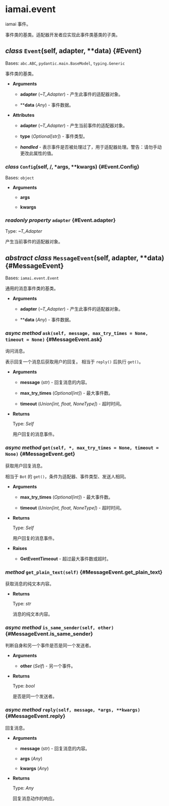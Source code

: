 # iamai.event

iamai 事件。

事件类的基类。适配器开发者应实现此事件类基类的子类。

## *class* `Event`(self, adapter, **data) {#Event}

Bases: `abc.ABC`, `pydantic.main.BaseModel`, `typing.Generic`

事件类的基类。

- **Arguments**

  - **adapter** (*~T_Adapter*) - 产生此事件的适配器对象。

  - ****data** (*Any*) - 事件数据。

- **Attributes**

  - **adapter** (*~T_Adapter*) - 产生当前事件的适配器对象。

  - **type** (*Optional[str]*) - 事件类型。

  - **_handled_** - 表示事件是否被处理过了，用于适配器处理。警告：请勿手动更改此属性的值。

### *class* `Config`(self, /, *args, **kwargs) {#Event.Config}

Bases: `object`

- **Arguments**

  - **args**

  - **kwargs**

### *readonly property* `adapter` {#Event.adapter}

Type: *~T_Adapter*

产生当前事件的适配器对象。

## *abstract class* `MessageEvent`(self, adapter, **data) {#MessageEvent}

Bases: `iamai.event.Event`

通用的消息事件类的基类。

- **Arguments**

  - **adapter** (*~T_Adapter*) - 产生此事件的适配器对象。

  - ****data** (*Any*) - 事件数据。

### *async method* `ask(self, message, max_try_times = None, timeout = None)` {#MessageEvent.ask}

询问消息。

表示回复一个消息后获取用户的回复。
相当于 `reply()` 后执行 `get()`。

- **Arguments**

  - **message** (*str*) - 回复消息的内容。

  - **max_try_times** (*Optional[int]*) - 最大事件数。

  - **timeout** (*Union[int, float, NoneType]*) - 超时时间。

- **Returns**

  Type: *Self*

  用户回复的消息事件。

### *async method* `get(self, *, max_try_times = None, timeout = None)` {#MessageEvent.get}

获取用户回复消息。

相当于 `Bot` 的 `get()`，条件为适配器、事件类型、发送人相同。

- **Arguments**

  - **max_try_times** (*Optional[int]*) - 最大事件数。

  - **timeout** (*Union[int, float, NoneType]*) - 超时时间。

- **Returns**

  Type: *Self*

  用户回复的消息事件。

- **Raises**

  - **GetEventTimeout** - 超过最大事件数或超时。

### *method* `get_plain_text(self)` {#MessageEvent.get_plain_text}

获取消息的纯文本内容。

- **Returns**

  Type: *str*

  消息的纯文本内容。

### *async method* `is_same_sender(self, other)` {#MessageEvent.is_same_sender}

判断自身和另一个事件是否是同一个发送者。

- **Arguments**

  - **other** (*Self*) - 另一个事件。

- **Returns**

  Type: *bool*

  是否是同一个发送者。

### *async method* `reply(self, message, *args, **kwargs)` {#MessageEvent.reply}

回复消息。

- **Arguments**

  - **message** (*str*) - 回复消息的内容。

  - **args** (*Any*)

  - **kwargs** (*Any*)

- **Returns**

  Type: *Any*

  回复消息动作的响应。